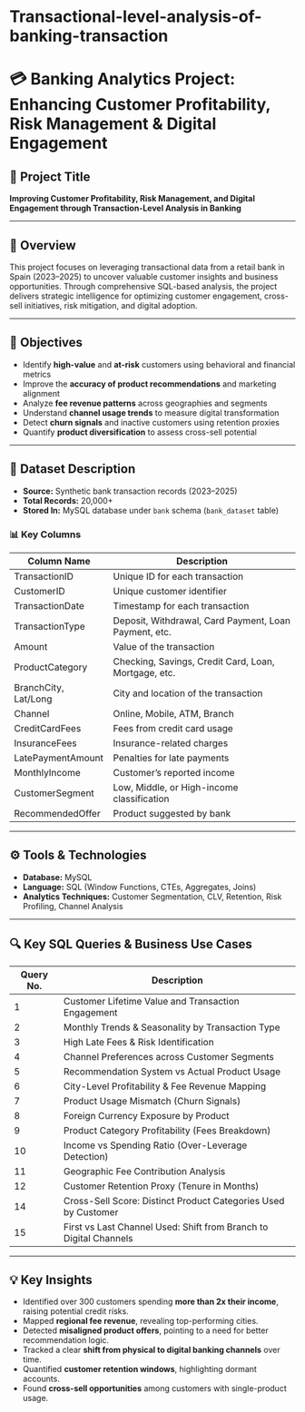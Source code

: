 # Transactional-level-analysis-of-banking-transaction
# 💳 Banking Analytics Project: Enhancing Customer Profitability, Risk Management & Digital Engagement

## 📌 Project Title
**Improving Customer Profitability, Risk Management, and Digital Engagement through Transaction-Level Analysis in Banking**

---

## 🧠 Overview

This project focuses on leveraging transactional data from a retail bank in Spain (2023–2025) to uncover valuable customer insights and business opportunities. Through comprehensive SQL-based analysis, the project delivers strategic intelligence for optimizing customer engagement, cross-sell initiatives, risk mitigation, and digital adoption.

---

## 🎯 Objectives

- Identify **high-value** and **at-risk** customers using behavioral and financial metrics
- Improve the **accuracy of product recommendations** and marketing alignment
- Analyze **fee revenue patterns** across geographies and segments
- Understand **channel usage trends** to measure digital transformation
- Detect **churn signals** and inactive customers using retention proxies
- Quantify **product diversification** to assess cross-sell potential

---

## 🧾 Dataset Description

- **Source:** Synthetic bank transaction records (2023–2025)
- **Total Records:** 20,000+
- **Stored In:** MySQL database under `bank` schema (`bank_dataset` table)

### 📊 Key Columns

| Column Name           | Description                                               |
|-----------------------|-----------------------------------------------------------|
| TransactionID         | Unique ID for each transaction                            |
| CustomerID            | Unique customer identifier                                |
| TransactionDate       | Timestamp for each transaction                            |
| TransactionType       | Deposit, Withdrawal, Card Payment, Loan Payment, etc.     |
| Amount                | Value of the transaction                                  |
| ProductCategory       | Checking, Savings, Credit Card, Loan, Mortgage, etc.      |
| BranchCity, Lat/Long  | City and location of the transaction                      |
| Channel               | Online, Mobile, ATM, Branch                               |
| CreditCardFees        | Fees from credit card usage                               |
| InsuranceFees         | Insurance-related charges                                 |
| LatePaymentAmount     | Penalties for late payments                               |
| MonthlyIncome         | Customer’s reported income                                |
| CustomerSegment       | Low, Middle, or High-income classification                |
| RecommendedOffer      | Product suggested by bank                                 |

---

## ⚙️ Tools & Technologies

- **Database:** MySQL
- **Language:** SQL (Window Functions, CTEs, Aggregates, Joins)
- **Analytics Techniques:** Customer Segmentation, CLV, Retention, Risk Profiling, Channel Analysis

---

## 🔍 Key SQL Queries & Business Use Cases

| Query No. | Description                                                                                   |
|-----------|-----------------------------------------------------------------------------------------------|
| 1         | Customer Lifetime Value and Transaction Engagement                                            |
| 2         | Monthly Trends & Seasonality by Transaction Type                                              |
| 3         | High Late Fees & Risk Identification                                                          |
| 4         | Channel Preferences across Customer Segments                                                  |
| 5         | Recommendation System vs Actual Product Usage                                                 |
| 6         | City-Level Profitability & Fee Revenue Mapping                                                |
| 7         | Product Usage Mismatch (Churn Signals)                                                        |
| 8         | Foreign Currency Exposure by Product                                                          |
| 9         | Product Category Profitability (Fees Breakdown)                                               |
| 10        | Income vs Spending Ratio (Over-Leverage Detection)                                            |
| 11        | Geographic Fee Contribution Analysis                                                          |
| 12        | Customer Retention Proxy (Tenure in Months)                                                   |
| 14        | Cross-Sell Score: Distinct Product Categories Used by Customer                               |
| 15        | First vs Last Channel Used: Shift from Branch to Digital Channels                            |

---

## 💡 Key Insights

- Identified over 300 customers spending **more than 2x their income**, raising potential credit risks.
- Mapped **regional fee revenue**, revealing top-performing cities.
- Detected **misaligned product offers**, pointing to a need for better recommendation logic.
- Tracked a clear **shift from physical to digital banking channels** over time.
- Quantified **customer retention windows**, highlighting dormant accounts.
- Found **cross-sell opportunities** among customers with single-product usage.



